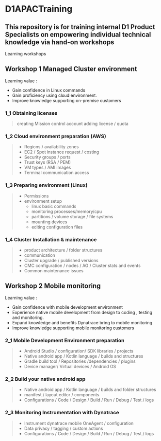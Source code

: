 # D1APACTraining

## This repository is for training internal D1 Product Specialists on empowering individual technical knowledge via hand-on workshops

Learning workshops

## Workshop 1 Managed Cluster environment

Learning value : 
 - Gain confidence in Linux commands
 - Gain proficiency using cloud environment. 
 - Improve knowledge supporting on-premise customers

  ### 1_1 Obtaining licenses
  > creating Mission control account
  > adding license / quota

  ### 1_2 Cloud environment preparation (AWS)
  > - Regions / availability zones
  > - EC2 / Spot instance request / costing
  > - Security groups / ports 
  > - Trust keys (RSA / PEM)
  > - VM types / AMI images
  > - Terminal communication access

  ### 1_3 Preparing environment (Linux)
  > - Permissions
  > - environment setup
  >   - linux basic commands 
  >   - monitoring processes/memory/cpu 
  >   - partitions / volume storage / file systems
  >   - mounting devices
  >   - editing configuration files

  ### 1_4 Cluster Installation & maintenance
  > - product architecture / folder structures
  > - communication 
  > - Cluster upgrade / published versions
  > - CMC configuration / nodes / AG / Cluster stats and events
  > - Common maintenance issues

## Workshop 2 Mobile monitoring

Learning value : 
 - Gain confidence with mobile development environment
 - Experience native mobile development from design to coding , testing and monitoring.
 - Expand knowledge and benefits Dynatrace bring to mobile monitoring
 - Improve knowledge supporting mobile monitoring customers

  ### 2_1 Mobile Development Environment preparation
  > - Android Studio / configuration/ SDK libraries / projects
  > - Native android app / Kotlin language / builds and structures
  > - Gradle build tool / Repositories /dependencies / plugins
  > - Device manager/ Virtual devices / Android OS

  ### 2_2 Build your native android app
  > - Native android app / Kotlin language / builds and folder structures
  > - manifest / layout editor / components
  > - Configurations / Code / Design / Build / Run / Debug / Test / logs

  ### 2_3 Monitoring Instrumentation with Dynatrace 
  > - Instrument dynatrace mobile OneAgent / configuration
  > - Data privacy / tagging / custom actions
  > - Configurations / Code / Design / Build / Run / Debug / Test / logs


 
  
 


